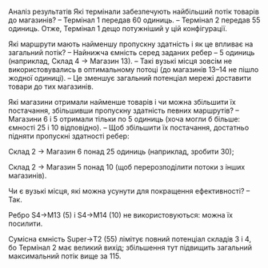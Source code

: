 Аналіз результатів
Які термінали забезпечують найбільший потік товарів до магазинів?
– Термінал 1 передав 60 одиниць.
– Термінал 2 передав 55 одиниць.
Отже, Термінал 1 дещо потужніший у цій конфігурації.

Які маршрути мають найменшу пропускну здатність і як це впливає на загальний потік?
– Найнижча ємність серед заданих ребер – 5 одиниць (наприклад, Склад 4 → Магазин 13).
– Такі вузькі місця зовсім не використовувались в оптимальному потоці (до магазинів 13–14 не пішло жодної одиниці).
– Це зменшує загальний потенціал мережі доставити товари до тих магазинів.

Які магазини отримали найменше товарів і чи можна збільшити їх постачання, збільшивши пропускну здатність певних маршрутів?
– Магазини 6 і 5 отримали тільки по 5 одиниць (хоча могли б більше: ємності 25 і 10 відповідно).
– Щоб збільшити їх постачання, достатньо підняти пропускні здатності ребер:

Склад 2 → Магазин 6 понад 25 одиниць (наприклад, зробити 30);

Склад 2 → Магазин 5 понад 10 (щоб перерозподілити потоки з інших магазинів).

Чи є вузькі місця, які можна усунути для покращення ефективності?
– Так.

Ребро S4→M13 (5) і S4→M14 (10) не використовуються: можна їх посилити.

Сумісна ємність Super→T2 (55) лімітує повний потенціал складів 3 і 4, бо Термінал 2 має великий вихід; збільшення тут підвищить загальний максимальний потік вище за 115.